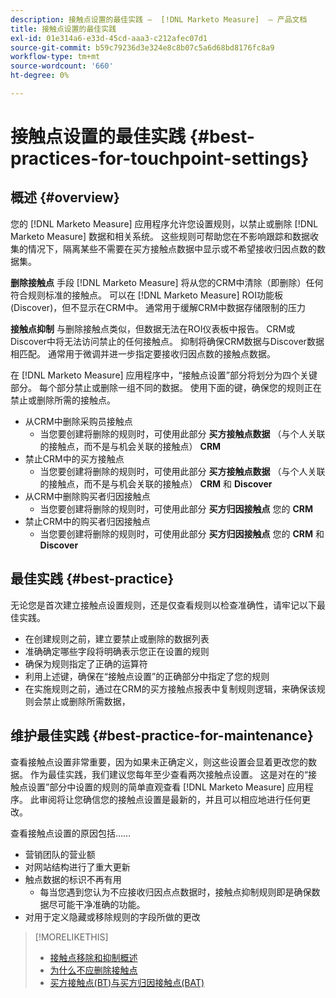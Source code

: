 ```yaml
---
description: 接触点设置的最佳实践 —  [!DNL Marketo Measure]  — 产品文档
title: 接触点设置的最佳实践
exl-id: 01e314a6-e33d-45cd-aaa3-c212afec07d1
source-git-commit: b59c79236d3e324e8c8b07c5a6d68bd8176fc8a9
workflow-type: tm+mt
source-wordcount: '660'
ht-degree: 0%

---
```


# 接触点设置的最佳实践 {#best-practices-for-touchpoint-settings}

## 概述 {#overview}

您的 [!DNL Marketo Measure] 应用程序允许您设置规则，以禁止或删除 [!DNL Marketo Measure] 数据和相关系统。 这些规则可帮助您在不影响跟踪和数据收集的情况下，隔离某些不需要在买方接触点数据中显示或不希望接收归因点数的数据集。

**删除接触点** 手段 [!DNL Marketo Measure] 将从您的CRM中清除（即删除）任何符合规则标准的接触点。 可以在 [!DNL Marketo Measure] ROI功能板(Discover)，但不显示在CRM中。 通常用于缓解CRM中数据存储限制的压力

**接触点抑制** 与删除接触点类似，但数据无法在ROI仪表板中报告。 CRM或Discover中将无法访问禁止的任何接触点。 抑制将确保CRM数据与Discover数据相匹配。 通常用于微调并进一步指定要接收归因点数的接触点数据。

在 [!DNL Marketo Measure] 应用程序中，“接触点设置”部分将划分为四个关键部分。 每个部分禁止或删除一组不同的数据。 使用下面的键，确保您的规则正在禁止或删除所需的接触点。

* 从CRM中删除采购员接触点
   * 当您要创建将删除的规则时，可使用此部分 **买方接触点数据** （与个人关联的接触点，而不是与机会关联的接触点） **CRM**
* 禁止CRM中的买方接触点
   * 当您要创建将删除的规则时，可使用此部分 **买方接触点数据** （与个人关联的接触点，而不是与机会关联的接触点） **CRM** 和 **Discover**
* 从CRM中删除购买者归因接触点
   * 当您要创建将删除的规则时，可使用此部分 **买方归因接触点** 您的 **CRM**
* 禁止CRM中的购买者归因接触点
   * 当您要创建将删除的规则时，可使用此部分 **买方归因接触点** 您的 **CRM** 和 **Discover**

## 最佳实践 {#best-practice}

无论您是首次建立接触点设置规则，还是仅查看规则以检查准确性，请牢记以下最佳实践。

* 在创建规则之前，建立要禁止或删除的数据列表
* 准确确定哪些字段将明确表示您正在设置的规则
* 确保为规则指定了正确的运算符
* 利用上述键，确保在“接触点设置”的正确部分中指定了您的规则
* 在实施规则之前，通过在CRM的买方接触点报表中复制规则逻辑，来确保该规则会禁止或删除所需数据，

## 维护最佳实践 {#best-practice-for-maintenance}

查看接触点设置非常重要，因为如果未正确定义，则这些设置会显着更改您的数据。 作为最佳实践，我们建议您每年至少查看两次接触点设置。 这是对在的“接触点设置”部分中设置的规则的简单直观查看 [!DNL Marketo Measure] 应用程序。 此审阅将让您确信您的接触点设置是最新的，并且可以相应地进行任何更改。

查看接触点设置的原因包括……

* 营销团队的营业额
* 对网站结构进行了重大更新
* 触点数据的标识不再有用
   * 每当您遇到您认为不应接收归因点点数据时，接触点抑制规则即是确保数据尽可能干净准确的功能。
* 对用于定义隐藏或移除规则的字段所做的更改

>[!MORELIKETHIS]
>
>* [接触点移除和抑制概述](/help/advanced-marketo-measure-features/touchpoint-settings/touchpoint-removal-and-touchpoint-suppression.md)
>* [为什么不应删除接触点](/help/advanced-marketo-measure-features/touchpoint-settings/why-you-should-never-delete-touchpoints.md)
>* [买方接触点(BT)与买方归因接触点(BAT)](/help/configuration-and-setup/getting-started-with-marketo-measure/difference-between-buyer-touchpoints-and-buyer-attribution-touchpoints.md)

